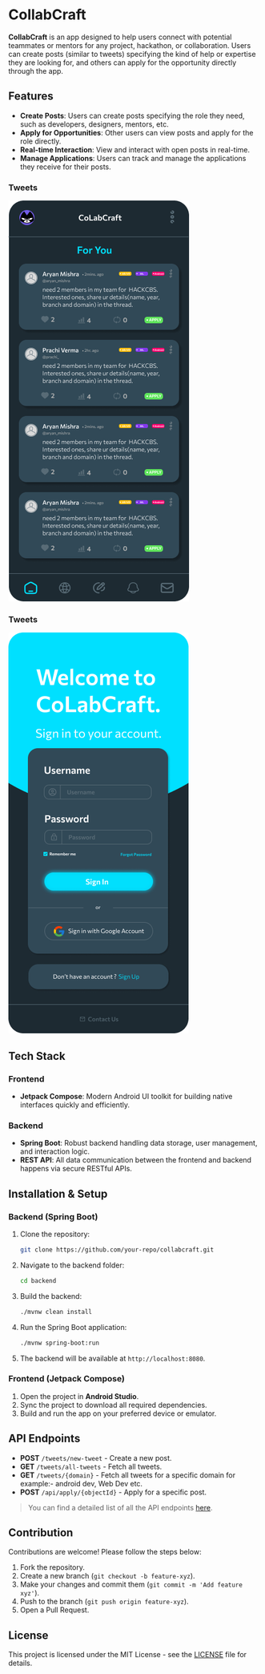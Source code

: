 # CollabCraft

**CollabCraft** is an app designed to help users connect with potential teammates or mentors for any project, hackathon, or collaboration. Users can create posts (similar to tweets) specifying the kind of help or expertise they are looking for, and others can apply for the opportunity directly through the app.

## Features
- **Create Posts**: Users can create posts specifying the role they need, such as developers, designers, mentors, etc.
- **Apply for Opportunities**: Other users can view posts and apply for the role directly.
- **Real-time Interaction**: View and interact with open posts in real-time.
- **Manage Applications**: Users can track and manage the applications they receive for their posts.

### Tweets
![Create a Post](./assets/15.png)

### Tweets
![Login(Spring Security)](./assets/3.png)

## Tech Stack
### Frontend
- **Jetpack Compose**: Modern Android UI toolkit for building native interfaces quickly and efficiently.
  
### Backend
- **Spring Boot**: Robust backend handling data storage, user management, and interaction logic.
- **REST API**: All data communication between the frontend and backend happens via secure RESTful APIs.

## Installation & Setup
### Backend (Spring Boot)
1. Clone the repository:
    ```bash
    git clone https://github.com/your-repo/collabcraft.git
    ```
2. Navigate to the backend folder:
    ```bash
    cd backend
    ```
3. Build the backend:
    ```bash
    ./mvnw clean install
    ```
4. Run the Spring Boot application:
    ```bash
    ./mvnw spring-boot:run
    ```
5. The backend will be available at `http://localhost:8080`.

### Frontend (Jetpack Compose)
1. Open the project in **Android Studio**.
2. Sync the project to download all required dependencies.
3. Build and run the app on your preferred device or emulator.

## API Endpoints
- **POST** `/tweets/new-tweet` - Create a new post.
- **GET** `/tweets/all-tweets` - Fetch all tweets.
- **GET** `/tweets/{domain}` - Fetch all tweets for a specific domain for example:- android dev, Web Dev etc.
- **POST** `/api/apply/{objectId}` - Apply for a specific post.

> You can find a detailed list of all the API endpoints [here](API_DOCS.md).

## Contribution
Contributions are welcome! Please follow the steps below:
1. Fork the repository.
2. Create a new branch (`git checkout -b feature-xyz`).
3. Make your changes and commit them (`git commit -m 'Add feature xyz'`).
4. Push to the branch (`git push origin feature-xyz`).
5. Open a Pull Request.

## License
This project is licensed under the MIT License - see the [LICENSE](LICENSE) file for details.
